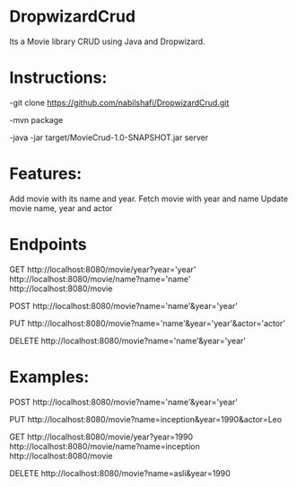 # DropwizardCrud

Its a Movie library CRUD using Java and Dropwizard.

# Instructions:

-git clone https://github.com/nabilshafi/DropwizardCrud.git

-mvn package 

-java -jar target/MovieCrud-1.0-SNAPSHOT.jar server


# Features:
Add movie with its name and year.
Fetch movie with year and name
Update movie name, year and actor


# Endpoints

GET
http://localhost:8080/movie/year?year='year'
http://localhost:8080/movie/name?name='name'
http://localhost:8080/movie

POST
http://localhost:8080/movie?name='name'&year='year'

PUT
http://localhost:8080/movie?name='name'&year='year'&actor='actor'

DELETE
http://localhost:8080/movie?name='name'&year='year'

# Examples:

POST
http://localhost:8080/movie?name='name'&year='year'

PUT
http://localhost:8080/movie?name=inception&year=1990&actor=Leo

GET
http://localhost:8080/movie/year?year=1990
http://localhost:8080/movie/name?name=inception
http://localhost:8080/movie

DELETE
http://localhost:8080/movie?name=asli&year=1990
